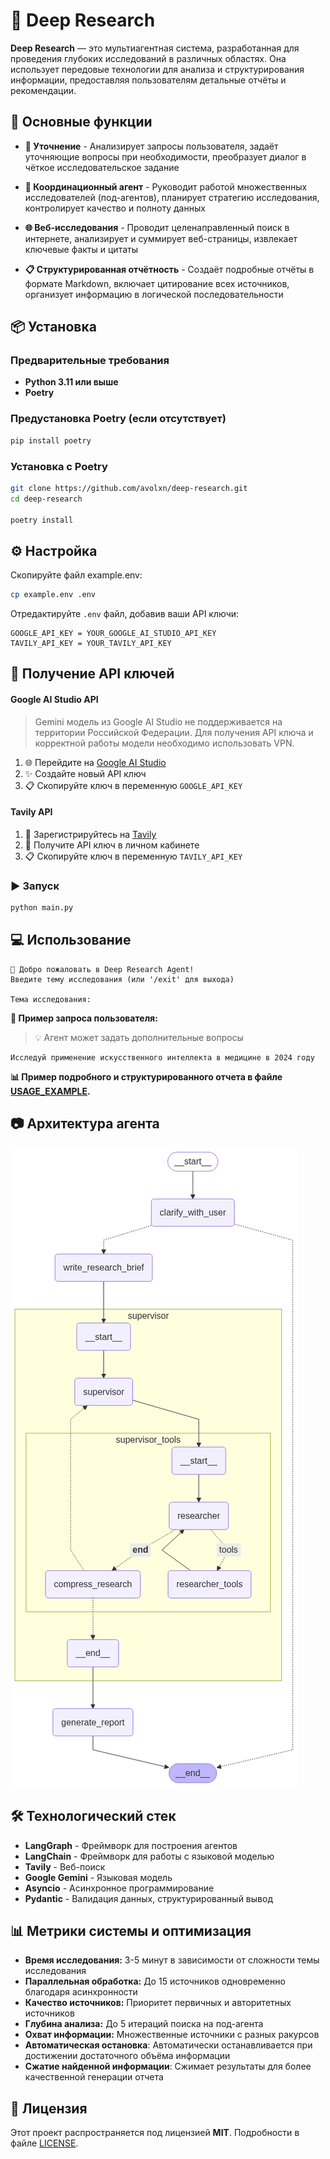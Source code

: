 # 🔬 Deep Research

**Deep Research** — это мультиагентная система, разработанная для проведения глубоких исследований в различных областях. Она использует передовые технологии для анализа и структурирования информации, предоставляя пользователям детальные отчёты и рекомендации.

## 🚀 Основные функции

- **🎯 Уточнение** - Анализирует запросы пользователя, задаёт уточняющие вопросы при необходимости, преобразует диалог в чёткое исследовательское задание

- **🔄 Координационный агент** - Руководит работой множественных исследователей (под-агентов), планирует стратегию исследования, контролирует качество и полноту данных

- **🌐 Веб-исследования** - Проводит целенаправленный поиск в интернете, анализирует и суммирует веб-страницы, извлекает ключевые факты и цитаты

- **📋 Структурированная отчётность** - Создаёт подробные отчёты в формате Markdown, включает цитирование всех источников, организует информацию в логической последовательности

## 📦 Установка

### Предварительные требования
- **Python 3.11 или выше**
- **Poetry**

### Предустановка Poetry (если отсутствует)
```bash
pip install poetry
```

### Установка с Poetry

```bash
git clone https://github.com/avolxn/deep-research.git
cd deep-research

poetry install
```

## ⚙️ Настройка
Скопируйте файл example.env:
```bash
cp example.env .env
```

Отредактируйте `.env` файл, добавив ваши API ключи:
```env
GOOGLE_API_KEY = YOUR_GOOGLE_AI_STUDIO_API_KEY
TAVILY_API_KEY = YOUR_TAVILY_API_KEY
```

## 🔑 Получение API ключей

#### Google AI Studio API
> Gemini модель из Google AI Studio не поддерживается на территории Российской Федерации.
> Для получения API ключа и корректной работы модели необходимо использовать VPN.
1. 🌐 Перейдите на [Google AI Studio](https://aistudio.google.com/app/apikey)
2. ✨ Создайте новый API ключ
3. 📋 Скопируйте ключ в переменную `GOOGLE_API_KEY`

#### Tavily API
1. 📝 Зарегистрируйтесь на [Tavily](https://tavily.com/)
2. 🔐 Получите API ключ в личном кабинете
3. 📋 Скопируйте ключ в переменную `TAVILY_API_KEY`

### ▶️ Запуск

```bash
python main.py
```

## 💻 Использование

```
🤖 Добро пожаловать в Deep Research Agent!
Введите тему исследования (или '/exit' для выхода)

Тема исследования: 
```

**📝 Пример запроса пользователя:**
> 💡 Агент может задать дополнительные вопросы
```
Исследуй применение искусственного интеллекта в медицине в 2024 году
```

**📊 Пример подробного и структурированного отчета в файле [USAGE_EXAMPLE](USAGE_EXAMPLE.md).**

## 📷 Архитектура агента

![Архитектура системы](graph.png)

## 🛠️ Технологический стек

- **LangGraph** - Фреймворк для построения агентов
- **LangChain** - Фреймворк для работы с языковой моделью
- **Tavily** - Веб-поиск
- **Google Gemini** - Языковая модель
- **Asyncio** - Асинхронное программирование
- **Pydantic** - Валидация данных, структурированный вывод

## 📊 Метрики системы и оптимизация

- **Время исследования:** 3-5 минут в зависимости от сложности темы исследования
- **Параллельная обработка:** До 15 источников одновременно благодаря асинхронности
- **Качество источников:** Приоритет первичных и авторитетных источников
- **Глубина анализа:** До 5 итераций поиска на под-агента
- **Охват информации:** Множественные источники с разных ракурсов
- **Автоматическая остановка**: Автоматически останавливается при достижении достаточного объёма информации
- **Сжатие найденной информации**: Сжимает результаты для более качественной генерации отчета

## 📄 Лицензия

Этот проект распространяется под лицензией **MIT**. Подробности в файле [LICENSE](LICENSE).
